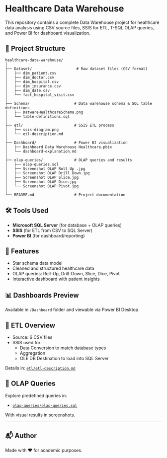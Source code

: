 # Healthcare Data Warehouse

This repository contains a complete Data Warehouse project for healthcare data analysis using CSV source files, SSIS for ETL, T-SQL OLAP queries, and Power BI for dashboard visualization.

## 📁 Project Structure

```
healthcare-data-warehouse/
│
├── Dataset/                    # Raw dataset files (CSV format)
│   ├── dim_patient.csv
│   ├── dim_doctor.csv
│   ├── dim_hospital.csv
│   ├── dim_insurance.csv
│   ├── dim_date.csv
│   └── fact_hospital_visit.csv
│
├── Schema/                    # Data warehouse schema & SQL table definitions
│   ├── DatwareHealthcareSchema.png
│   └── table-definitions.sql
│
├── etl/                       # SSIS ETL process
│   ├── ssis-diagram.png
│   └── etl-description.md
│
├── Dashboard/                 # Power BI visualization
│   ├── Dashboard Data Warehouse Healthcare.pbix
│   └── dashboard-explanation.md
│
├── olap-queries/              # OLAP queries and results
│   ├── olap-queries.sql
│   ├── Screenshot OLAP Roll Up .jpg
│   ├── Screenshot OLAP Drill Down.jpg
│   ├── Screenshot OLAP Slice.jpg
│   ├── Screenshot OLAP Dice.jpg
│   └── Screenshot OLAP Pivot.jpg
│
└── README.md                  # Project documentation
```

## 🛠 Tools Used
- **Microsoft SQL Server** (for database + OLAP queries)
- **SSIS** (for ETL from CSV to SQL Server)
- **Power BI** (for dashboard/reporting)

## 🧾 Features

- Star schema data model
- Cleaned and structured healthcare data
- OLAP queries: Roll-Up, Drill-Down, Slice, Dice, Pivot
- Interactive dashboard with patient insights

## 📊 Dashboards Preview

Available in `/Dashboard` folder and viewable via Power BI Desktop.

## 🔁 ETL Overview

- Source: 6 CSV files
- SSIS used for:
  - Data Conversion to match database types
  - Aggregation
  - OLE DB Destination to load into SQL Server

Details in: [`etl/etl-description.md`](etl/etl-description.md)

## 🔎 OLAP Queries

Explore predefined queries in:
- [`olap-queries/olap-queries.sql`](olap-queries/olap-queries.sql)

With visual results in screenshots.

---

## 📬 Author

Made with ❤️ for academic purposes.